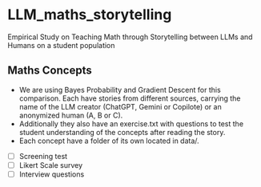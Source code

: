 # LLM_maths_storytelling
Empirical Study on Teaching Math through Storytelling between LLMs and Humans on a student population

## Maths Concepts
- We are using Bayes Probability and Gradient Descent for this comparison. Each have stories from different sources, carrying the name of the LLM creator (ChatGPT, Gemini or Copilote) or an anonymized human (A, B or C).
- Additionally they also have an exercise.txt with questions to test the student understanding of the concepts after reading the story.
- Each concept have a folder of its own located in data/.

- [ ] Screening test
- [ ] Likert Scale survey
- [ ] Interview questions